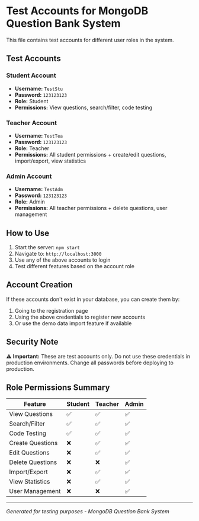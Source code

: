 # Test Accounts for MongoDB Question Bank System

This file contains test accounts for different user roles in the system.

## Test Accounts

### Student Account
- **Username:** `TestStu`
- **Password:** `123123123`
- **Role:** Student
- **Permissions:** View questions, search/filter, code testing

### Teacher Account
- **Username:** `TestTea`
- **Password:** `123123123`
- **Role:** Teacher
- **Permissions:** All student permissions + create/edit questions, import/export, view statistics

### Admin Account
- **Username:** `TestAdm`
- **Password:** `123123123`
- **Role:** Admin
- **Permissions:** All teacher permissions + delete questions, user management

## How to Use

1. Start the server: `npm start`
2. Navigate to: `http://localhost:3000`
3. Use any of the above accounts to login
4. Test different features based on the account role

## Account Creation

If these accounts don't exist in your database, you can create them by:

1. Going to the registration page
2. Using the above credentials to register new accounts
3. Or use the demo data import feature if available

## Security Note

⚠️ **Important:** These are test accounts only. Do not use these credentials in production environments. Change all passwords before deploying to production.

## Role Permissions Summary

| Feature | Student | Teacher | Admin |
|---------|---------|---------|-------|
| View Questions | ✅ | ✅ | ✅ |
| Search/Filter | ✅ | ✅ | ✅ |
| Code Testing | ✅ | ✅ | ✅ |
| Create Questions | ❌ | ✅ | ✅ |
| Edit Questions | ❌ | ✅ | ✅ |
| Delete Questions | ❌ | ❌ | ✅ |
| Import/Export | ❌ | ✅ | ✅ |
| View Statistics | ❌ | ✅ | ✅ |
| User Management | ❌ | ❌ | ✅ |

---
*Generated for testing purposes - MongoDB Question Bank System*
